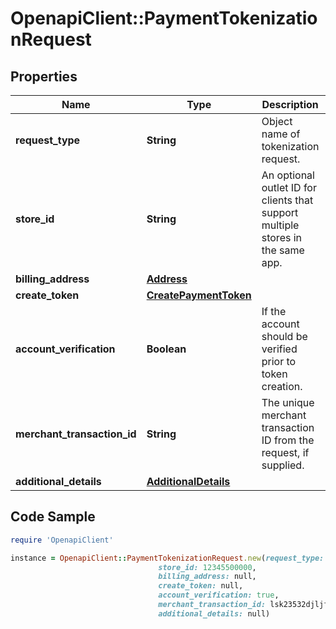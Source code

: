 # OpenapiClient::PaymentTokenizationRequest

## Properties

Name | Type | Description | Notes
------------ | ------------- | ------------- | -------------
**request_type** | **String** | Object name of tokenization request. | 
**store_id** | **String** | An optional outlet ID for clients that support multiple stores in the same app. | [optional] 
**billing_address** | [**Address**](Address.md) |  | [optional] 
**create_token** | [**CreatePaymentToken**](CreatePaymentToken.md) |  | 
**account_verification** | **Boolean** | If the account should be verified prior to token creation. | [optional] [default to false]
**merchant_transaction_id** | **String** | The unique merchant transaction ID from the request, if supplied. | [optional] 
**additional_details** | [**AdditionalDetails**](AdditionalDetails.md) |  | [optional] 

## Code Sample

```ruby
require 'OpenapiClient'

instance = OpenapiClient::PaymentTokenizationRequest.new(request_type: PaymentCardPaymentTokenizationRequest,
                                 store_id: 12345500000,
                                 billing_address: null,
                                 create_token: null,
                                 account_verification: true,
                                 merchant_transaction_id: lsk23532djljff3,
                                 additional_details: null)
```


